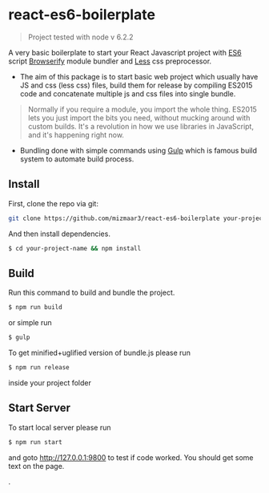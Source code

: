 # react-es6-boilerplate

> Project tested with node v 6.2.2

A very basic boilerplate to start your React Javascript project with [ES6](https://babeljs.io/docs/learn-es2015/) script [Browserify](http://browserify.org/) module bundler and [Less](http://lesscss.org/) css preprocessor.

- The aim of this package is to start basic web project which usually have JS and css (less css) files, build them for release by compiling ES2015 code and concatenate multiple js and css files into single bundle.


> Normally if you require a module, you import the whole thing. ES2015 lets you just import the bits you need, without mucking around with custom builds. It's a revolution in how we use libraries in JavaScript, and it's happening right now.

- Bundling done with simple commands using [Gulp](http://gulpjs.com/) which is famous build system to automate build process.


## Install

First, clone the repo via git:

```bash
git clone https://github.com/mizmaar3/react-es6-boilerplate your-project-name
```

And then install dependencies.

```bash
$ cd your-project-name && npm install
```


## Build

Run this command to build and bundle the project.

```bash
$ npm run build
```

or simple run

```bash
$ gulp
```

To get minified+uglified version of bundle.js please run

```bash
$ npm run release
```


inside your project folder


## Start Server

To start local server please run

```bash
$ npm run start
```

and goto http://127.0.0.1:9800 to test if code worked. You should get some text on the page.

.
